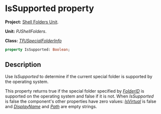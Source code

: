 # IsSupported property

**Project:** [Shell Folders Unit](ShellFoldersUnit.md).

**Unit:** _PJShellFolders_.

**Class:** _[TPJSpecialFolderInfo](TPJSpecialFolderInfo.md)_

```pascal
property IsSupported: Boolean;
```

## Description

Use _IsSupported_ to determine if the current special folder is supported by the operating system.

This property returns true if the special folder specified by _[FolderID](TPJSpecialFolderInfoFolderID.md)_ is supported on the operating system and false if it is not. When _IsSupported_ is false the component's other properties have zero values: _[IsVirtual](TPJSpecialFolderInfoIsVirtual.md)_ is false and _[DisplayName](TPJSpecialFolderInfoDisplayName.md)_ and _[Path](TPJSpecialFolderInfoPath.md)_ are empty strings.
